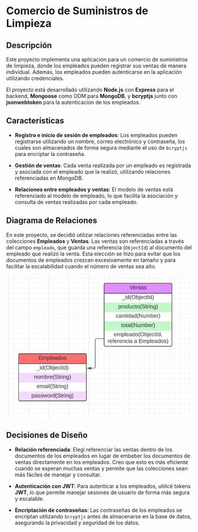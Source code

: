# Comercio de Suministros de Limpieza

## Descripción

Este proyecto implementa una aplicación para un comercio de suministros de limpieza, donde los empleados pueden registrar sus ventas de manera individual. Además, los empleados pueden autenticarse en la aplicación utilizando credenciales.

El proyecto está desarrollado utilizando **Node.js** con **Express** para el backend, **Mongoose** como ODM para **MongoDB**, y **bcryptjs** junto con **jsonwebtoken** para la autenticación de los empleados.

## Características

- **Registro e inicio de sesión de empleados**: Los empleados pueden registrarse utilizando un nombre, correo electrónico y contraseña, los cuales son almacenados de forma segura mediante el uso de `bcryptjs` para encriptar la contraseña.

- **Gestión de ventas**: Cada venta realizada por un empleado es registrada y asociada con el empleado que la realizó, utilizando relaciones referenciadas en MongoDB.

- **Relaciones entre empleados y ventas**: El modelo de ventas está referenciado al modelo de empleado, lo que facilita la asociación y consulta de ventas realizadas por cada empleado.

## Diagrama de Relaciones

En este proyecto, se decidió utilizar relaciones referenciadas entre las colecciones **Empleados** y **Ventas**. Las ventas son referenciadas a través del campo `empleado`, que guarda una referencia (`ObjectId`) al documento del empleado que realizó la venta. Esta elección se hizo para evitar que los documentos de empleados crezcan excesivamente en tamaño y para facilitar la escalabilidad cuando el número de ventas sea alto.

![Diagrama de relación](./src/img/diagramaRelacion.png)

## Decisiones de Diseño

- **Relación referenciada**: Elegí referenciar las ventas dentro de los documentos de los empleados en lugar de embeber los documentos de ventas directamente en los empleados. Creo que esto es más eficiente cuando se esperan muchas ventas y permite que las colecciones sean más fáciles de manejar y consultar.

- **Autenticación con JWT**: Para autenticar a los empleados, utilicé tokens **JWT**, lo que permite manejar sesiones de usuario de forma más segura y escalable.

- **Encriptación de contraseñas**: Las contraseñas de los empleados se encriptan utilizando `bcryptjs` antes de almacenarse en la base de datos, asegurando la privacidad y seguridad de los datos.

